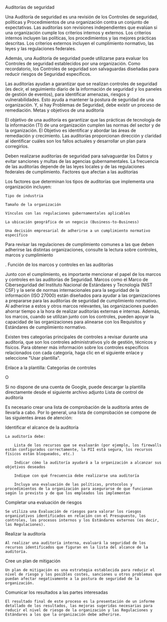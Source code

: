 Auditorías de seguridad

Una Auditoría de seguridad es una revisión de los Controles de seguridad, políticas y Procedimientos de una organización contra un conjunto de expectativas. Las auditorías son revisiones independientes que evalúan si una organización cumple los criterios internos y externos. Los criterios internos incluyen las políticas, los procedimientos y las mejores prácticas descritas. Los criterios externos incluyen el cumplimiento normativo, las leyes y las regulaciones federales. 

Además, una Auditoría de seguridad puede utilizarse para evaluar los Controles de seguridad establecidos por una organización. Como recordatorio, los Controles de seguridad son salvaguardas diseñadas para reducir riesgos de Seguridad específicos.

Las auditorías ayudan a garantizar que se realizan controles de seguridad (es decir, el seguimiento diario de la información de seguridad y los paneles de gestión de eventos), para identificar amenazas, riesgos y vulnerabilidades. Esto ayuda a mantener la postura de seguridad de una organización. Y, si hay Problemas de Seguridad, debe existir un proceso de remediación.
Metas y objetivos de una auditoría

El objetivo de una auditoría es garantizar que las prácticas de tecnología de la información (TI) de una organización cumplen las normas del sector y de la organización. El Objetivo es identificar y abordar las áreas de remediación y crecimiento. Las auditorías proporcionan dirección y claridad al identificar cuáles son los fallos actuales y desarrollar un plan para corregirlos.

Deben realizarse auditorías de seguridad para salvaguardar los Datos y evitar sanciones y multas de las agencias gubernamentales. La frecuencia de las auditorías depende de las leyes locales y de las regulaciones federales de cumplimiento.
Factores que afectan a las auditorías

Los factores que determinan los tipos de auditorías que implementa una organización incluyen:

    Tipo de industria

    Tamaño de la organización

    Vínculos con las regulaciones gubernamentales aplicables

    La ubicación geográfica de un negocio (Business-to-Business)

    Una decisión empresarial de adherirse a un cumplimiento normativo específico

Para revisar las regulaciones de cumplimiento comunes a las que deben adherirse las distintas organizaciones, consulte la lectura sobre controles, marcos y cumplimiento

.
Función de los marcos y controles en las auditorías

Junto con el cumplimiento, es importante mencionar el papel de los marcos y controles en las auditorías de Seguridad. Marcos como el Marco de Ciberseguridad del Instituto Nacional de Estándares y Tecnología (NIST CSF) y la serie de normas internacionales para la seguridad de la información (ISO 27000) están diseñados para ayudar a las organizaciones a prepararse para las auditorías de seguridad de cumplimiento normativo. Al adherirse a estos y otros marcos relevantes, las organizaciones pueden ahorrar tiempo a la hora de realizar auditorías externas e internas. Además, los marcos, cuando se utilizan junto con los controles, pueden apoyar la capacidad de las organizaciones para alinearse con los Requisitos y Estándares de cumplimiento normativo. 

Existen tres categorías principales de controles a revisar durante una auditoría, que son los controles administrativos y/o de gestión, técnicos y físicos. Para obtener más información sobre los controles específicos relacionados con cada categoría, haga clic en el siguiente enlace y seleccione "Usar plantilla".

Enlace a la plantilla: Categorías de controles

O

Si no dispone de una cuenta de Google, puede descargar la plantilla directamente desde el siguiente archivo adjunto
Lista de control de auditoría

Es necesario crear una lista de comprobación de la auditoría antes de llevarla a cabo. Por lo general, una lista de comprobación se compone de las siguientes áreas de atención:

Identificar el alcance de la auditoría

    La auditoría debe:

        Lista de los recursos que se evaluarán (por ejemplo, los firewalls están configurados correctamente, la PII está segura, los recursos físicos están bloqueados, etc.)

        Indicar cómo la auditoría ayudará a la organización a alcanzar sus objetivos deseados

        Indique con qué frecuencia debe realizarse una auditoría

        Incluya una evaluación de las políticas, protocolos y procedimientos de la organización para asegurarse de que funcionan según lo previsto y de que los empleados los implementan

Completar una evaluación de riesgos

    Se utiliza una Evaluación de riesgos para valorar los riesgos organizativos identificados en relación con el Presupuesto, los controles, los procesos internos y los Estándares externos (es decir, las Regulaciones).

Realizar la auditoría

    Al realizar una auditoría interna, evaluará la seguridad de los recursos identificados que figuran en la lista del alcance de la auditoría.

Cree un plan de mitigación

    Un plan de mitigación es una estrategia establecida para reducir el nivel de riesgo y los posibles costes, sanciones u otros problemas que puedan afectar negativamente a la postura de seguridad de la organización.

Comunicar los resultados a las partes interesadas

    El resultado final de este proceso es la presentación de un informe detallado de los resultados, las mejoras sugeridas necesarias para reducir el nivel de riesgo de la organización y las Regulaciones y Estándares a los que la organización debe adherirse. 
    